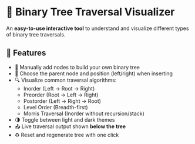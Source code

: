 # 🌳 Binary Tree Traversal Visualizer

An **easy-to-use interactive tool** to understand and visualize different types of binary tree traversals.

## 🚀 Features

- 🌱 Manually add nodes to build your own binary tree
- 📍 Choose the parent node and position (left/right) when inserting
- 🔍 Visualize common traversal algorithms:
  - Inorder (Left → Root → Right)
  - Preorder (Root → Left → Right)
  - Postorder (Left → Right → Root)
  - Level Order (Breadth-first)
  - Morris Traversal (Inorder without recursion/stack)
- 🌗 Toggle between light and dark themes
- 📤 Live traversal output shown **below the tree**
- ♻️ Reset and regenerate tree with one click

